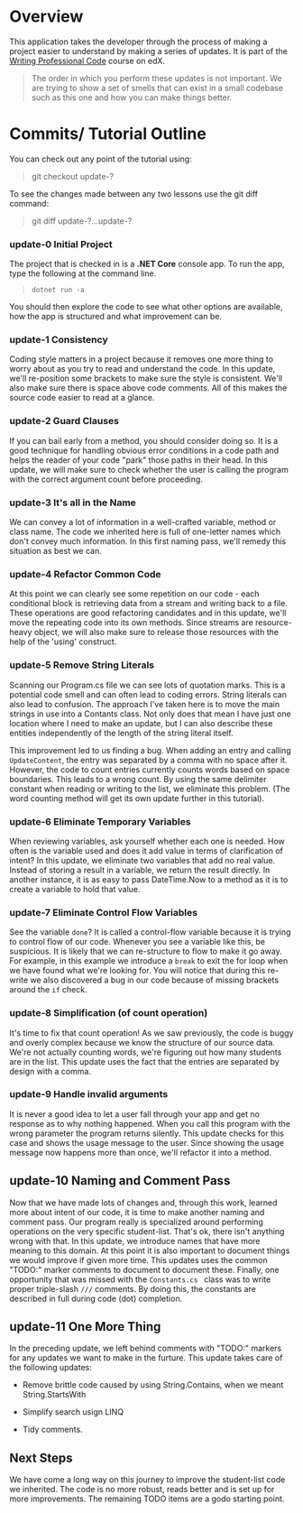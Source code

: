 # Overview

This application takes the developer through the process of making a project easier to understand by making a series of updates. It is part of the [Writing Professional Code](https://www.edx.org/school/microsoft) course on edX. 

> The order in which you perform these updates is not important. We are trying to show a set of smells that can exist in a small codebase such as this one and how you can make things better. 


# Commits/ Tutorial Outline

You can check out any point of the tutorial using:

> git checkout update-?

To see the changes made between any two lessons use the git diff command:

> git diff update-?...update-?

### update-0 Initial Project
The project that is checked in is a **.NET Core** console app. To run the app, type the following at the command line. 

> `dotnet run -a`

You should then explore the code to see what other options are available, how the app is structured and what improvement can be. 

### update-1 Consistency

Coding style matters in a project because it removes one more thing to worry about as you try to read and understand the code. In this update, we'll re-position some brackets to make sure the style is consistent. We'll also make sure there is space above code comments. All of this makes the source code easier to read at a glance. 

### update-2 Guard Clauses

If you can bail early from a method, you should consider doing so. It is a good technique for handling obvious error conditions in a code path and helps the reader of your code "park" those paths in their head. In this update, we will make sure to check whether the user is calling the program with the correct argument count before proceeding.

### update-3 It's all in the Name

We can convey a lot of information in a well-crafted variable, method or class name. The code we inherited here is full of one-letter names which don't convey much information. In this first naming pass, we'll remedy this situation as best we can.

### update-4 Refactor Common Code

At this point we can clearly see some repetition on our code - each conditional block is retrieving data from a stream and writing back to a file. These operations are good refactoring candidates and in this update, we'll move the repeating code into its own methods. Since streams are resource-heavy object, we will also make sure to release those resources with the help of the 'using' construct. 

### update-5 Remove String Literals

Scanning our Program.cs file we can see lots of quotation marks. This is a potential code smell and can often lead to coding  errors. String literals can also lead to confusion. The approach I've taken here is to move the main strings in use into a Contants class. Not only does that mean I have just one location where I need to make an update, but I can also describe these entities independently of the length of the string literal itself. 

This improvement led to us finding a bug. When adding an entry and calling `UpdateContent`, the entry was separated by a comma with no space after it. However, the code to count entries currently counts words based on space boundaries. This leads to a wrong count. By using the same delimiter constant when reading or writing to the list, we eliminate this problem. (The word counting method will get its own update further in this tutorial).

### update-6 Eliminate Temporary Variables

When reviewing variables, ask yourself whether each one is needed. How often is the variable used and does it add value in terms of clarification of intent? In this update, we eliminate two variables that add no real value. Instead of storing a result in a variable, we return the result directly. In another instance, it is as easy to pass DateTime.Now to a method as it is to create a variable to hold that value. 

### update-7 Eliminate Control Flow Variables

See the variable `done`? It is called a control-flow variable because it is trying to control flow of our code. Whenever you see a variable like this, be suspicious. It is likely that we can re-structure to flow to make it go away. For example, in this example we introduce a `break` to exit the for loop when we have found what we're looking for. You will notice that during  this re-write we also discovered a bug in our code because of missing brackets around the `if` check. 

### update-8 Simplification (of count operation)

It's time to fix that count operation! As we saw previously, the code is buggy and overly complex because we know the structure of our source data. We're not actually counting words, we're figuring out how many students are in the list. This update uses the fact that the entries are separated by design with a comma. 

### update-9 Handle invalid arguments

It is never a good idea to let a user fall through your app and get no response as to why nothing happened. When you call this program with the wrong parameter the program returns silently. This update checks for this case and shows the usage message to the user. Since showing the usage message now happens more than once, we'll refactor it into a method.

## update-10 Naming and Comment Pass

Now that we have made lots of changes and, through this work, learned more about intent of our code, it is time to make another naming and comment pass. Our program really is specialized around performing operations on the very specific student-list. That's ok, there isn't anything wrong with that. In this update, we introduce names that have more meaning to this domain.  At this point it is also important to document things we would improve if given more time. This updates uses the common "TODO:" marker comments to document to document these. Finally, one opportunity that was missed with the `Constants.cs ` class was to write proper triple-slash `///` comments. By doing this, the constants are described in full during code (dot) completion.

## update-11 One More Thing

In the preceding update, we left behind comments with "TODO:" markers for any updates we want to make in the furture. This update takes care of the following updates:

* Remove brittle code caused by using String.Contains, when we meant String.StartsWith

* Simplify search usign LINQ

* Tidy comments.


## Next Steps

We have come a long way on this journey to improve the student-list code we inherited. The code is no more robust, reads better and is set up for more improvements. The remaining TODO items are a godo starting point. 







